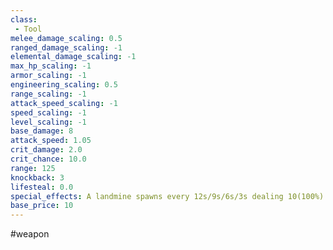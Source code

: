 ```yaml
---
class: 
 - Tool
melee_damage_scaling: 0.5
ranged_damage_scaling: -1
elemental_damage_scaling: -1
max_hp_scaling: -1
armor_scaling: -1
engineering_scaling: 0.5
range_scaling: -1
attack_speed_scaling: -1
speed_scaling: -1
level_scaling: -1
base_damage: 8
attack_speed: 1.05
crit_damage: 2.0
crit_chance: 10.0
range: 125
knockback: 3
lifesteal: 0.0
special_effects: A landmine spawns every 12s/9s/6s/3s dealing 10(100%) damage in an area
base_price: 10
---
```

#weapon